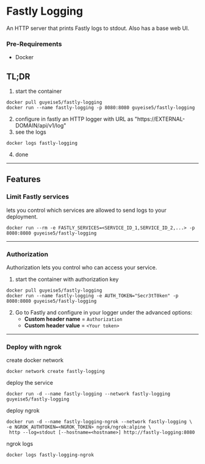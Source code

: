 # Fastly Logging
An HTTP server that prints Fastly logs to stdout.
Also has a base web UI.

### Pre-Requirements
* Docker 

## TL;DR
1. start the container
```console
docker pull guyeise5/fastly-logging
docker run --name fastly-logging -p 8080:8080 guyeise5/fastly-logging
```
2. configure in fastly an HTTP logger with URL as "https://EXTERNAL-DOMAIN/api/v1/log"
3. see the logs 
```console
docker logs fastly-logging
```
4. done

---
## Features
### Limit Fastly services
lets you control which services are allowed to send logs to your deployment.
```console
docker run --rm -e FASTLY_SERVICES=<SERVICE_ID_1,SERVICE_ID_2,...> -p 8080:8080 guyeise5/fastly-logging
```
---
### Authorization
Authorization lets you control who can access your service.
1. start the container with authorization key
```console
docker pull guyeise5/fastly-logging
docker run --name fastly-logging -e AUTH_TOKEN="Secr3tT0ken" -p 8080:8080 guyeise5/fastly-logging
```
2. Go to Fastly and configure in your logger under the advanced options:
    * **Custom header name** = `Authorization`
    * **Custom header value** = `<Your token>`

---
### Deploy with ngrok
create docker network
```console
docker network create fastly-logging
```
deploy the service
```console
docker run -d --name fastly-logging --network fastly-logging guyeise5/fastly-logging
```
deploy ngrok 
```console
docker run -d --name fastly-logging-ngrok --network fastly-logging \
-e NGROK_AUTHTOKEN=<NGROK_TOKEN> ngrok/ngrok:alpine \
 http --log=stdout [--hostname=<hostname>] http://fastly-logging:8080
```

ngrok logs
```console
docker logs fastly-logging-ngrok
```
